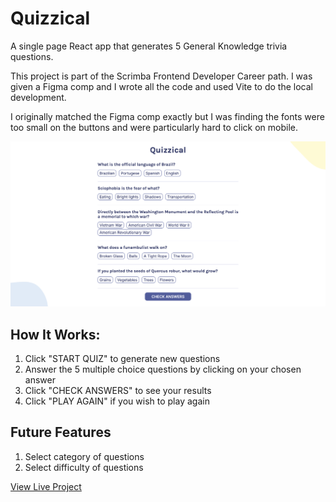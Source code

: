 # Quizzical

A single page React app that generates 5 General Knowledge trivia questions.

This project is part of the Scrimba Frontend Developer Career path. I was given a Figma comp and I wrote all the code and used Vite to do the local development.

I originally matched the Figma comp exactly but I was finding the fonts were too small on the buttons and were particularly hard to click on mobile.


<img src="/public/screenshot.png" alt="" />

## How It Works:

1. Click "START QUIZ" to generate new questions
2. Answer the 5 multiple choice questions by clicking on your chosen answer
3. Click "CHECK ANSWERS" to see your results
4. Click "PLAY AGAIN" if you wish to play again

## Future Features

1. Select category of questions
2. Select difficulty of questions

[View Live Project](https://quizzical-triva.netlify.app/)
